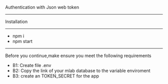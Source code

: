 Authentication with Json web token
***
Installation
***
* npm i
* npm start
***
Before you continue,make ensure you meet the following requirements

* B1: Create file .env
* B2: Copy the link of your mlab database to the variable enviroment
* B3: create an TOKEN_SECRET for the app
